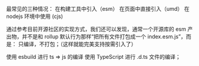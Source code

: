 最常见的三种情况：
在构建工具中引入（esm）
在页面中直接引入（umd）
在nodejs 环境中使用 (cjs)

通过参考目前开源社区的实现方式，我们还可以发现，通常一个开源库的 esm 产出物，并不是和 rollup 默认行为那样“把所有文件打包成一个 index.esm.js”，而是：
只编译，不打包；（这样就能完美支持按需引入了）

使用 esbuild 进行 ts => js 的编译
使用 TypeScript 进行 .d.ts 文件的编译；